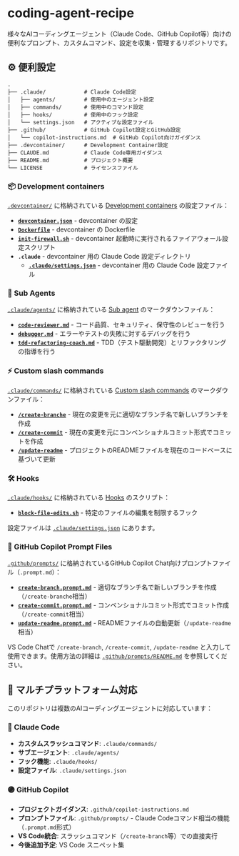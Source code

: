 # coding-agent-recipe

様々なAIコーディングエージェント（Claude Code、GitHub Copilot等）向けの便利なプロンプト、カスタムコマンド、設定を収集・管理するリポジトリです。

## ⚙️ 便利設定

```
.
├── .claude/            # Claude Code設定
│   ├── agents/         # 使用中のエージェント設定
│   ├── commands/       # 使用中のコマンド設定
│   ├── hooks/          # 使用中のフック設定
│   └── settings.json   # アクティブな設定ファイル
├── .github/            # GitHub Copilot設定とGitHub設定
│   └── copilot-instructions.md  # GitHub Copilot向けガイダンス
├── .devcontainer/      # Development Container設定
├── CLAUDE.md           # Claude Code専用ガイダンス
├── README.md           # プロジェクト概要
└── LICENSE             # ライセンスファイル
```

### 📦 Development containers

[`.devcontainer/`](/.devcontainer/) に格納されている [Development containers](https://docs.anthropic.com/en/docs/claude-code/devcontainer) の設定ファイル：

- **[`devcontainer.json`](/.devcontainer/devcontainer.json)** - devcontainer の設定
- **[`Dockerfile`](/.devcontainer/Dockerfile)** - devcontainer の Dockerfile
- **[`init-firewall.sh`](/.devcontainer/init-firewall.sh)** - devcontainer 起動時に実行されるファイアウォール設定スクリプト
- **`.claude`** - devcontainer 用の Claude Code 設定ディレクトリ
  - **[`.claude/settings.json`](/.devcontainer/.claude/settings.json)** - devcontainer 用の Claude Code 設定ファイル

### 🤖 Sub Agents

[`.claude/agents/`](/.claude/agents/) に格納されている [Sub agent](https://docs.anthropic.com/en/docs/claude-code/sub-agents) のマークダウンファイル：

- **[`code-reviewer.md`](/.claude/agents/code-reviewer.md)** - コード品質、セキュリティ、保守性のレビューを行う
- **[`debugger.md`](/.claude/agents/debugger.md)** - エラーやテストの失敗に対するデバッグを行う  
- **[`tdd-refactoring-coach.md`](/.claude/agents/tdd-refactoring-coach.md)** - TDD（テスト駆動開発）とリファクタリングの指導を行う

### ⚡ Custom slash commands

[`.claude/commands/`](/.claude/commands/) に格納されている [Custom slash commands](https://docs.anthropic.com/en/docs/claude-code/slash-commands) のマークダウンファイル：

- **[`/create-branche`](/.claude/commands/create-branche.md)** - 現在の変更を元に適切なブランチ名で新しいブランチを作成
- **[`/create-commit`](/.claude/commands/create-commit.md)** - 現在の変更を元にコンベンショナルコミット形式でコミットを作成
- **[`/update-readme`](/.claude/commands/update-readme.md)** - プロジェクトのREADMEファイルを現在のコードベースに基づいて更新

### 🛠️ Hooks

[`.claude/hooks/`](/.claude/hooks/) に格納されている [Hooks](https://docs.anthropic.com/en/docs/claude-code/hooks) のスクリプト：

- **[`block-file-edits.sh`](/.claude/hooks/block-file-edits.sh)** - 特定のファイルの編集を制限するフック

設定ファイルは [`.claude/settings.json`](/.claude/settings.json) にあります。

### 🤖 GitHub Copilot Prompt Files

[`.github/prompts/`](/.github/prompts/) に格納されているGitHub Copilot Chat向けプロンプトファイル（`.prompt.md`）：

- **[`create-branch.prompt.md`](/.github/prompts/create-branch.prompt.md)** - 適切なブランチ名で新しいブランチを作成（`/create-branche`相当）
- **[`create-commit.prompt.md`](/.github/prompts/create-commit.prompt.md)** - コンベンショナルコミット形式でコミット作成（`/create-commit`相当）
- **[`update-readme.prompt.md`](/.github/prompts/update-readme.prompt.md)** - READMEファイルの自動更新（`/update-readme`相当）

VS Code Chatで `/create-branch`, `/create-commit`, `/update-readme` と入力して使用できます。使用方法の詳細は [`.github/prompts/README.md`](/.github/prompts/README.md) を参照してください。

## 🤝 マルチプラットフォーム対応

このリポジトリは複数のAIコーディングエージェントに対応しています：

### 🔵 Claude Code
- **カスタムスラッシュコマンド**: `.claude/commands/`
- **サブエージェント**: `.claude/agents/`
- **フック機能**: `.claude/hooks/`
- **設定ファイル**: `.claude/settings.json`

### 🟣 GitHub Copilot
- **プロジェクトガイダンス**: `.github/copilot-instructions.md`
- **プロンプトファイル**: `.github/prompts/` - Claude Codeコマンド相当の機能（`.prompt.md`形式）
- **VS Code統合**: スラッシュコマンド（`/create-branch`等）での直接実行
- **今後追加予定**: VS Code スニペット集

